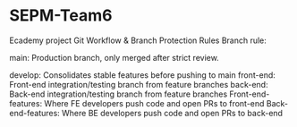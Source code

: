 # SEPM-Team6
Ecademy project
Git Workflow & Branch Protection Rules
Branch rule:

main: Production branch, only merged after strict review.

develop: Consolidates stable features before pushing to main
front-end: Front-end integration/testing branch from feature branches
back-end: Back-end integration/testing branch from feature branches
Front-end-features: Where FE developers push code and open PRs to front-end
Back-end-features: Where BE developers push code and open PRs to back-end
